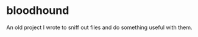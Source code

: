 bloodhound
==========

An old project I wrote to sniff out files and do something useful with them.
